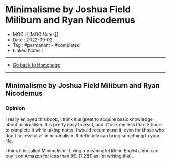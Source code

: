 # Minimalisme by Joshua Field Miliburn and Ryan Nicodemus
- MOC : [[MOC Notes]]
- Date : 2022-09-02
- Tag : #permanent - #completed 
- Linked Notes : 
-------------------
- [Go back to Homepage](https://misudashi.ga/)
-----

## Minimalisme by Joshua Field Miliburn and Ryan Nicodemus

### Opinion
I really enjoyed this book, I think it is great to acquire basic knowledge about minimalism. It is pretty easy to read, and it took me less than 3 hours to complete it while taking notes. I would recommend it, even for those who don't believe at all in minimalism. It definitely can bring something to your life.

I think it is called Minimalism : Living a meaningful life in English. You can buy it on Amazon for less than 8€. (7.28€ as I'm writing this).
